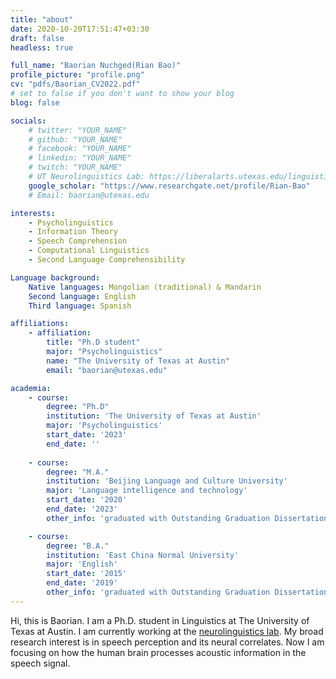 ```yaml
---
title: "about"
date: 2020-10-20T17:51:47+03:30
draft: false
headless: true

full_name: "Baorian Nuchged(Rian Bao)"
profile_picture: "profile.png"
cv: "pdfs/Baorian_CV2022.pdf"
# set to false if you don't want to show your blog
blog: false

socials:
    # twitter: "YOUR_NAME"
    # github: "YOUR_NAME"
    # facebook: "YOUR_NAME"
    # linkedin: "YOUR_NAME"
    # twitch: "YOUR_NAME"
    # UT Neurolinguistics Lab: https://liberalarts.utexas.edu/linguistics/research-labs/neurolinguistics-lab.html
    google_scholar: "https://www.researchgate.net/profile/Rian-Bao"
    # Email: baorian@utexas.edu

interests:
    - Psycholinguistics
    - Information Theory
    - Speech Comprehension
    - Computational Linguistics
    - Second Language Comprehensibility

Language background: 
    Native languages: Mongolian (traditional) & Mandarin
    Second language: English
    Third language: Spanish

affiliations:
    - affiliation:
        title: "Ph.D student"
        major: "Psycholinguistics"
        name: "The University of Texas at Austin"
        email: "baorian@utexas.edu"

academia:
    - course:
        degree: "Ph.D"
        institution: 'The University of Texas at Austin'
        major: 'Psycholinguistics'
        start_date: '2023'
        end_date: ''
        
    - course:
        degree: "M.A."
        institution: 'Beijing Language and Culture University'
        major: 'Language intelligence and technology'
        start_date: '2020'
        end_date: '2023'
        other_info: 'graduated with Outstanding Graduation Dissertation Award, supervised by Prof. Jinsong Zhang!'

    - course:
        degree: "B.A."
        institution: 'East China Normal University'
        major: 'English'
        start_date: '2015'
        end_date: '2019'
        other_info: 'graduated with Outstanding Graduation Dissertation Award, supervised by Prof. Jisheng Zhang!'
---
```


Hi, this is Baorian. I am a Ph.D. student in Linguistics at The University of Texas at Austin. I am currently working at the [neurolinguistics lab](https://liberalarts.utexas.edu/linguistics/research-labs/neurolinguistics-lab.html). My broad research interest is in speech perception and its neural correlates. Now I am focusing on how the human brain processes acoustic information in the speech signal.

